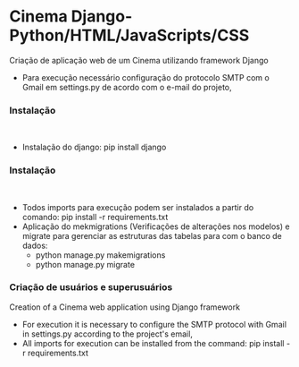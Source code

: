 # Cinema Django-Python/HTML/JavaScripts/CSS
Criação de aplicação web de um Cinema utilizando framework Django

- Para execução necessário configuração do protocolo SMTP com o Gmail em settings.py de acordo com o e-mail do projeto,


<h3>Instalação</h3>
<br>
<ul>
    <li>Instalação do django: pip install django</li>  
</ul>


<h3>Instalação</h3>
<br>
<ul>
    <li>Todos imports para execução podem ser instalados a partir do comando: pip install -r requirements.txt</li> 
    <li>
        Aplicação do mekmigrations (Verificações de alterações nos modelos) e migrate para gerenciar as estruturas das tabelas para com o banco de dados:
        <ul>
            <li>python manage.py makemigrations</li>
            <li>python manage.py migrate</li>
        </ul>
    </li> 
</ul>


<h3>Criação de usuários e superusuários</h3>


Creation of a Cinema web application using Django framework

- For execution it is necessary to configure the SMTP protocol with Gmail in settings.py according to the project's email,
- All imports for execution can be installed from the command: pip install -r requirements.txt
